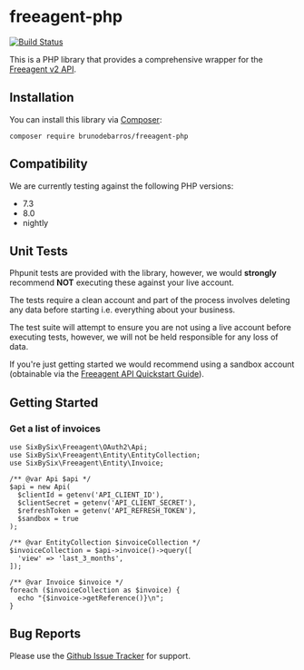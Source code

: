# freeagent-php

[![Build Status](https://travis-ci.org/brunodebarros/freeagent-php.svg?branch=master)](https://travis-ci.org/brunodebarros/freeagent-php)

This is a PHP library that provides a comprehensive wrapper for the [Freeagent v2 API](https://dev.freeagent.com/).

## Installation

You can install this library via [Composer](https://getcomposer.org/download/):

`composer require brunodebarros/freeagent-php`

## Compatibility

We are currently testing against the following PHP versions:

* 7.3
* 8.0
* nightly

## Unit Tests

Phpunit tests are provided with the library, however, we would **strongly** recommend **NOT** executing these against your live account.

The tests require a clean account and part of the process involves deleting any data before starting i.e. everything about your business.

The test suite will attempt to ensure you are not using a live account before executing tests, however, we will not be held responsible for any loss of data.

If you're just getting started we would recommend using a sandbox account (obtainable via the [Freeagent API Quickstart Guide](https://dev.freeagent.com/docs/quick_start)).

## Getting Started

### Get a list of invoices

```
use SixBySix\Freeagent\OAuth2\Api;
use SixBySix\Freeagent\Entity\EntityCollection;
use SixBySix\Freeagent\Entity\Invoice;

/** @var Api $api */
$api = new Api(
  $clientId = getenv('API_CLIENT_ID'),
  $clientSecret = getenv('API_CLIENT_SECRET'),
  $refreshToken = getenv('API_REFRESH_TOKEN'),
  $sandbox = true
);

/** @var EntityCollection $invoiceCollection */
$invoiceCollection = $api->invoice()->query([
  'view' => 'last_3_months',
]);

/** @var Invoice $invoice */
foreach ($invoiceCollection as $invoice) {
  echo "{$invoice->getReference()}\n";
}
```

## Bug Reports

Please use the [Github Issue Tracker](https://github.com/brunodebarros/freeagent-php/issues) for support.

